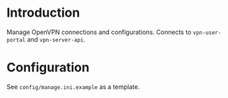 # Introduction
Manage OpenVPN connections and configurations. Connects to `vpn-user-portal` 
and `vpn-server-api`.

# Configuration
See `config/manage.ini.example` as a template.
